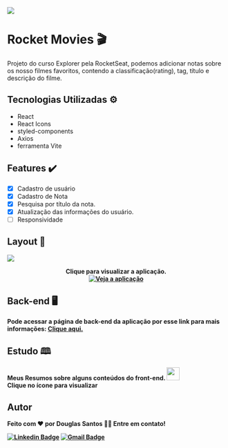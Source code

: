 <img src="https://img.shields.io/static/v1?label=Projeto&message=RocketMovies&color=FF859B&style=for-the-badge&logo=ghost"/>

# Rocket Movies 🎬
<p>Projeto do curso Explorer pela RocketSeat, podemos adicionar notas sobre os 
nosso filmes favoritos, contendo a classificação(rating), tag, título e descrição do filme.</p>

## Tecnologias Utilizadas ⚙️
- React
- React Icons
- styled-components
- Axios
- ferramenta Vite


## Features ✔️
- [x] Cadastro de usuário
- [x] Cadastro de Nota
- [x] Pesquisa por título da nota.
- [x] Atualização das informações do usuário.
- [ ] Responsividade

## Layout 🎨
<a href="https://rocketmovieson.netlify.app/">
<img src="https://user-images.githubusercontent.com/107257951/200891476-01ab05f1-3ac4-490e-895f-4944eff8affe.png">
</a>
<p align="center">
<b>Clique para visualizar a aplicação.<b/> <br/>
  <a href="https://rocketmovieson.netlify.app/" target="_blank"><img src="https://api.netlify.com/api/v1/badges/db85457b-341d-4563-89a0-eb9b19ad47e9/deploy-status" alt="Veja a aplicação"></a>
</p>

## Back-end 🖥️
Pode acessar a página de back-end da aplicação por esse link para mais informações:
<a href="https://github.com/douglaSantoSilva/backendRocketMovies">Clique aqui.</a>


## Estudo 🕮
Meus Resumos sobre alguns conteúdos do front-end.
<a href="https://douglasdomain.notion.site/Front-end-88e34eeca56143b78a156653ab1bfa74">
  <img width='30px' height='30px' src="https://img.icons8.com/material-outlined/512/notion.png">
</a>
<br/>
Clique no ícone para visualizar

## Autor
 <p>Feito com ❤️ por Douglas Santos 👋🏽 Entre em contato!</p>


[![Linkedin Badge](https://img.shields.io/badge/-Douglas-blue?style=flat-square&logo=Linkedin&logoColor=white&link=https://www.linkedin.com/in/https://www.linkedin.com/in/douglas-santos-ba24a31a5)](https://www.linkedin.com/in/douglas-santos-ba24a31a5) 
[![Gmail Badge](https://img.shields.io/badge/-douglasantosdev@gmail.com-c14438?style=flat-square&logo=Gmail&logoColor=white&link=mailto:douglasantosdev@gmail.com)](mailto:douglasantosdev@gmail.com)
